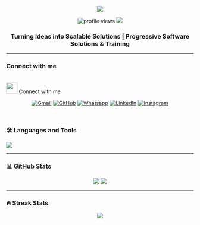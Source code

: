 <!-- Pixel-style animated banner (replace with your own if needed) -->
<p align="center">
  <img src="https://capsule-render.vercel.app/api?type=waving&color=gradient&height=200&section=header&text=Hi%20I'm%20Parthiv%20Binish&fontSize=40&fontAlignY=35&desc=Full%20Stack%20Developer%20|%20MERN%20&%20PHP%20Specialist&descAlignY=60&descAlign=62" />
</p>

<p align="center">
  <img src="https://komarev.com/ghpvc/?username=parthiv-binish&label=Profile%20views&color=0e75b6&style=flat" alt="profile views" />
  <img src="https://img.shields.io/badge/Welcome%20to%20my%20profile-Heart-pink" />
</p>

<h3 align="center">Turning Ideas into Scalable Solutions | Progressive Software Solutions & Training</h3>



---

### Connect with me  
<br/><img src="https://media.giphy.com/media/iY8CRBdQXODJSCERIr/giphy.gif" width="30px"> Connect with me

<p align="center">
	<a href="mailto: parthivbinish2004@gmail.com"><img img src="https://img.shields.io/badge/gmail-%23EA4335.svg?style=plastic&logo=gmail&logoColor=white" alt="Gmail"/></a>
	<a href="https://github.com/Parthiv-Binish"><img src="https://img.shields.io/badge/github-%23181717.svg?style=plastic&logo=github&logoColor=white" alt="GitHub"/></a>
	<a href="https://wa.me/916282038574"><img src="https://img.shields.io/badge/whatsapp-%2325D366.svg?style=plastic&logo=whatsapp&logoColor=white" alt="Whatsapp"/></a>
	<a href="https://www.linkedin.com/in/parthivbinish/"><img src="https://img.shields.io/badge/linkedin-%230A66C2.svg?style=plastic&logo=linkedin&logoColor=white" alt="LinkedIn"/></a>
	<a href="https://www.instagram.com/ig.kingster/"><img src="https://img.shields.io/badge/instagram-%23E4405F.svg?style=plastic&logo=instagram&logoColor=white" alt="Instagram"/></a></p>
</br>

### 🛠 Languages and Tools  
<p align="left">
  <img src="https://skillicons.dev/icons?i=html,css,js,react,nodejs,express,mongodb,mysql,php,python,java,cpp,c,photoshop,sass,electron" />
</p>



---

### 📊 GitHub Stats  
<p align="center">
  <img src="https://github-readme-stats.vercel.app/api?username=parthiv-binish&show_icons=true&theme=tokyonight" />
  <img src="https://github-readme-stats.vercel.app/api/top-langs/?username=parthiv-binish&layout=compact&theme=tokyonight" />
</p>

---

### 🔥 Streak Stats  
<p align="center">
  <img src="https://github-readme-streak-stats.herokuapp.com/?user=parthiv-binish&theme=tokyonight" />
</p>

